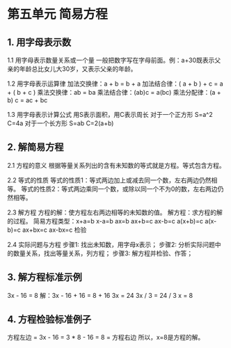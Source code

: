 # 第五单元 简易方程
## 1. 用字母表示数
1.1 用字母表示数量关系或一个量
一般把数字写在字母前面。例：a+30既表示父亲的年龄总比女儿大30岁，又表示父亲的年龄。

1.2 用字母表示运算律
加法交换律：a + b = b + a
加法结合律：( a + b ) + c = a + ( b + c )
乘法交换律：ab = ba
乘法结合律：(ab)c = a(bc)
乘法分配律：(a + b) c = ac + bc

1.3 用字母表示计算公式
用S表示面积，用C表示周长
对于一个正方形 S=a^2 C=4a
对于一个长方形 S=ab C=2(a+b)

## 2. 解简易方程
2.1 方程的意义
根据等量关系列出的含有未知数的等式就是方程。等式包含方程。

2.2 等式的性质
等式的性质1：等式两边加上或减去同一个数，左右两边仍然相等。
等式的性质2：等式两边乘同一个数，或除以同一个不为0的数，左右两边仍然相等。

2.3 解方程
方程的解：使方程左右两边相等的未知数的值。
解方程：求方程的解的过程。
简易方程类型：x+a=b x-a=b ax=b ax+b=c ax-b=c a(x+b)=c a(x-b)=c ax+bx=c ax-bx=c
检验

2.4 实际问题与方程
步骤1: 找出未知数，用字母x表示；
步骤2: 分析实际问题中的数量关系，找出等量关系，列方程；
步骤3: 解方程并检验、作答；

## 3. 解方程标准示例
3x - 16 = 8
解：3x - 16 + 16 = 8 + 16
3x = 24
3x / 3 = 24 / 3
x = 8

## 4. 方程检验标准例子
方程左边 = 3x - 16 = 3 * 8 - 16 = 8 = 方程右边 所以，x=8是方程的解。